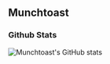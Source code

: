 ## Munchtoast

### Github Stats
![Munchtoast's GitHub stats](https://github-readme-stats.vercel.app/api?username=munchtoast&show_icons=true&theme=radical)

<!--
**munchtoast/munchtoast** is a ✨ _special_ ✨ repository because its `README.md` (this file) appears on your GitHub profile.

Here are some ideas to get you started:

- 🔭 I’m currently working on ...
- 🌱 I’m currently learning ...
- 👯 I’m looking to collaborate on ...
- 🤔 I’m looking for help with ...
- 💬 Ask me about ...
- 📫 How to reach me: ...
- 😄 Pronouns: ...
- ⚡ Fun fact: ...
-->
